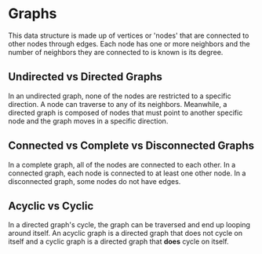 # Graphs

This data structure is made up of vertices or 'nodes' that are connected to other nodes through edges. Each node has one or more neighbors and the number of neighbors they are connected to is known is its degree.

## Undirected vs Directed Graphs
In an undirected graph, none of the nodes are restricted to a specific direction. A node can traverse to any of its neighbors. Meanwhile, a directed graph is composed of nodes that must point to another specific node and the graph moves in a specific direction.

## Connected vs Complete vs Disconnected Graphs
In a complete graph, all of the nodes are connected to each other. In a connected graph, each node is connected to at least one other node. In a disconnected graph, some nodes do not have edges. 

## Acyclic vs Cyclic
In a directed graph's cycle, the graph can be traversed and end up looping around itself. An acyclic graph is a directed graph that does not cycle on itself and a cyclic graph is a directed graph that **does** cycle on itself.
